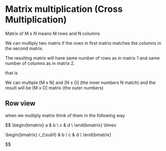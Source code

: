 # Matrix multiplication (Cross Multiplication)

Matrix of M x N means M rows and N columns

We can multiply two matrix if the rows in first matrix matches the columns in the second matrix.

The resulting matrix will have same number of rows as in matrix 1 and same number of columns as in matrix 2.

that is

We can multiple [M x N] and [N x O] (the inner numbers N match)
and the result will be [M x O] matrix (the outer numbers)

## Row view

when we multiply matrix think of them in the following way


$$
\begin{bmatrix}
a & b \\
c & d \\
\end{bmatrix}
\times

\begin{bmatrix}
r_{\sub1} & b \\
c & d \\
\end{bmatrix}


$$